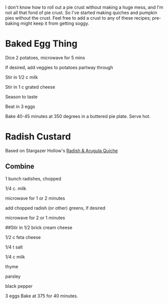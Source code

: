 I don't know how to roll out a pie crust without making a huge mess, and I'm not all that fond of pie crust. So I've started making quiches and pumpkin pies without the crust. Feel free to add a crust to any of these recipes; pre-baking might keep it from getting soggy.

# Baked Egg Thing
  
Dice 2 potatoes, microwave for 5 mins

If desired, add veggies to potatoes partway through

Stir in 1/2 c milk

Stir in 1 c grated cheese

Season to taste

Beat in 3 eggs

Bake 40-45 minutes at 350 degrees in a buttered pie plate.  Serve hot.

# Radish Custard

Based on Stargazer Hollow's [Radish & Arugula Quiche](http://www.stargazerhollow.com/recipes/radish-arugula-quiche-recipe-of-the-week/)

## Combine
1 bunch radishes, chopped

1/4 c. milk

microwave for 1 or 2 minutes

add chopped radish (or other) greens, if desired

microwave for 2 or 1 minutes

##Stir in
1/2 brick cream cheese

1/2 c feta cheese

1/4 t salt

1/4 c milk

thyme

parsley

black pepper

3 eggs
Bake at 375 for 40 minutes.
